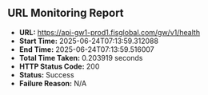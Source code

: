 ## URL Monitoring Report

- **URL:** https://api-gw1-prod1.fisglobal.com/gw/v1/health
- **Start Time:** 2025-06-24T07:13:59.312088
- **End Time:** 2025-06-24T07:13:59.516007
- **Total Time Taken:** 0.203919 seconds
- **HTTP Status Code:** 200
- **Status:** Success
- **Failure Reason:** N/A
